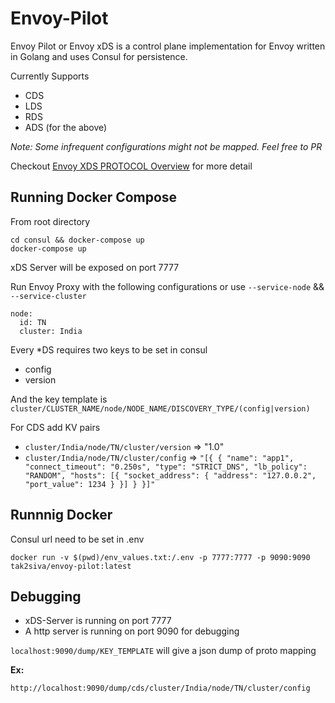 # Envoy-Pilot

Envoy Pilot or Envoy xDS is a control plane implementation for Envoy written in Golang and uses Consul for persistence.

Currently Supports
   * CDS
   * LDS
   * RDS
   * ADS (for the above)

*Note: Some infrequent configurations might not be mapped. Feel free to PR* 

Checkout [Envoy XDS PROTOCOL Overview](https://github.com/envoyproxy/data-plane-api/blob/master/XDS_PROTOCOL.md) for more detail

## Running Docker Compose

From root directory 
```
cd consul && docker-compose up
docker-compose up
```

xDS Server will be exposed on port 7777

Run Envoy Proxy with the following configurations or use `--service-node` && `--service-cluster`
```
node:
  id: TN
  cluster: India
```

Every *DS requires two keys to be set in consul
  * config
  * version

And the key template is `cluster/CLUSTER_NAME/node/NODE_NAME/DISCOVERY_TYPE/(config|version)`

For CDS add KV pairs
  * `cluster/India/node/TN/cluster/version` => "1.0"
  * `cluster/India/node/TN/cluster/config` => `"[{
      {
        "name": "app1",
        "connect_timeout": "0.250s",
        "type": "STRICT_DNS",
        "lb_policy": "RANDOM",
        "hosts": [{
          "socket_address": {
           "address": "127.0.0.2",
           "port_value": 1234
          }
        }]
    }
  }]"`


  ## Runnnig Docker
  
  Consul url need to be set in .env
  
  ```
  docker run -v $(pwd)/env_values.txt:/.env -p 7777:7777 -p 9090:9090 tak2siva/envoy-pilot:latest
  ```

  ## Debugging

  * xDS-Server is running on port 7777
  * A http server is running on port 9090 for debugging

  `localhost:9090/dump/KEY_TEMPLATE` will give a json dump of proto mapping

   **Ex:** 
   ```
   http://localhost:9090/dump/cds/cluster/India/node/TN/cluster/config
   ```


